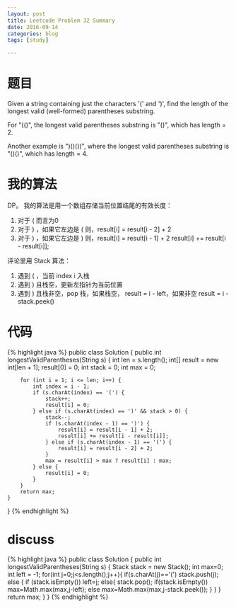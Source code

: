 ```yaml
---
layout: post
title: Leetcode Problem 32 Summary
date: 2016-09-14
categories: blog
tags: [study]

---
```


# 题目

Given a string containing just the characters '(' and ')', find the length of the longest valid (well-formed) parentheses substring.

For "(()", the longest valid parentheses substring is "()", which has length = 2.

Another example is ")()())", where the longest valid parentheses substring is "()()", which has length = 4.

# 我的算法

DP。 我的算法是用一个数组存储当前位置结尾的有效长度：

1. 对于 ( 而言为0
2. 对于 ) ，如果它左边是 ( 则，result[i] = result[i - 2] + 2
3. 对于 ) ，如果它左边是 ) 则，result[i] = result[i - 1] + 2 result[i] += result[i - result[i]];

评论里用 Stack 算法：

1. 遇到 ( ，当前 index i 入栈
2. 遇到 ) 且栈空，更新左指针为当前位置
3. 遇到 ) 且栈非空，pop 栈，如果栈空， result = i - left，如果非空 result = i - stack.peek()

# 代码

{% highlight java %}
public class Solution {
    public int longestValidParentheses(String s) {
        int len = s.length();
        int[] result = new int[len + 1];
        result[0] = 0;
        int stack = 0;
        int max = 0;

        for (int i = 1; i <= len; i++) {
            int index = i - 1;
            if (s.charAt(index) == '(') {
                stack++;
                result[i] = 0;
            } else if (s.charAt(index) == ')' && stack > 0) {
                stack--;
                if (s.charAt(index - 1) == ')') {
                    result[i] = result[i - 1] + 2;
                    result[i] += result[i - result[i]];
                } else if (s.charAt(index - 1) == '(') {
                    result[i] = result[i - 2] + 2;
                }
                max = result[i] > max ? result[i] : max;
            } else {
                result[i] = 0;
            }
        }
        return max;
    }
}
{% endhighlight %}

# discuss

{% highlight java %}
public class Solution {
    public int longestValidParentheses(String s) {
        Stack<Integer> stack = new Stack<Integer>();
        int max=0;
        int left = -1;
        for(int j=0;j<s.length();j++){
            if(s.charAt(j)=='(') stack.push(j);            
            else {
                if (stack.isEmpty()) left=j;
                else{
                    stack.pop();
                    if(stack.isEmpty()) max=Math.max(max,j-left);
                    else max=Math.max(max,j-stack.peek());
                   }
                }
            }
        return max;
    }
}
{% endhighlight %}